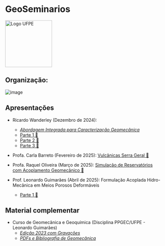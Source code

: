 # GeoSeminarios
<img src="https://github.com/user-attachments/assets/7b34ba8d-08f0-4853-8dcc-a753a7b0876a" alt="Logo UFPE" style="height: 150px"/>

## Organização:

![image](https://github.com/user-attachments/assets/8a1e2e96-f0cd-463d-8c1e-7970aaa8f7ab)

## Apresentações

- Ricardo Wanderley (Dezembro de 2024):
  - [_Abordagem Integrada para Caracterização Geomecânica_](https://drive.google.com/file/d/13Y1XYgtEKku0k2MMthQIf9dPwCBfPYul/view?usp=sharing)
  - [Parte 1 🎦](https://drive.google.com/file/d/1nrsL2VdZi5QMd-7A6UXuRZ3gj_8ECtix/view?usp=sharing)
  - [Parte 2 🎦](https://drive.google.com/file/d/1E8bGVedPjoPx69NKFwQ3JuIl71x6C2v-/view?usp=sharing)
  - [Parte 3 🎦](https://drive.google.com/file/d/1Kp447E0hWQmawtmL9DE7RgeBLOdsOFiV/view?usp=sharing)

- Profa. Carla Barreto (Fevereiro de 2025): [Vulcânicas Serra Geral 🎦](https://drive.google.com/file/d/1Ag9sI8GZHH-OxyxWckB5sABDjJi-ergb/view?usp=sharing)

- Profa. Raquel Oliveira (Março de 2025): [Simulação de Reservatórios com Acoplamento Geomecânico 🎦](https://drive.google.com/file/d/1Ki_CT7UXzg51nCtEAj0ZaEfTpRj7ketw/view?usp=sharing)

- Prof. Leonardo Guimarães (Abril de 2025): Formulação Acoplada Hidro-Mecânica em Meios Porosos Deformáveis
  - [Parte 1 🎦](https://drive.google.com/file/d/1Lb5-A_SRwe72ptBeDI29HWZMD5vFi9PN/view?usp=sharing)

## Material complementar

- Curso de Geomecânica e Geoquímica (Disciplina PPGEC/UFPE - Leonardo Guimarães)
  - [_Edição 2023 com Gravações_](https://github.com/leojnguimaraes/Modelagem_Hidrogeoquimica)
  - [_PDFs e Bibliografia de Geomecânica_](http://www.lmcg.ufpe.br/~leo/geomecanica/)

